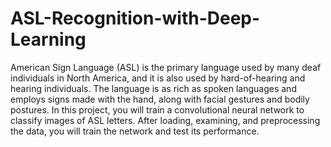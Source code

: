 # ASL-Recognition-with-Deep-Learning
American Sign Language (ASL) is the primary language used by many deaf individuals in North America, and it is also used by hard-of-hearing and hearing individuals. The language is as rich as spoken languages and employs signs made with the hand, along with facial gestures and bodily postures.  In this project, you will train a convolutional neural network to classify images of ASL letters. After loading, examining, and preprocessing the data, you will train the network and test its performance.

